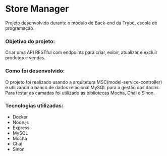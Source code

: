 # Store Manager

Projeto desenvolvido durante o módulo de Back-end da Trybe, escola de programação.


### Objetivo do projeto:
Criar uma API RESTful com endpoints para criar, exibir, atualizar e excluir produtos e vendas.

### Como foi desenvolvido:
O projeto foi realizado usando a arquitetura MSC(model-service-controller) e utilizando o banco de dados relacional MySQL para a gestão dos dados. Para testar as camadas foi utilizado as bibliotecas Mocha, Chai e Sinon.

### Tecnologias utilizadas:

* Docker
* Node.js
* Express
* MySQL
* Mocha
* Chai
* Sinon
